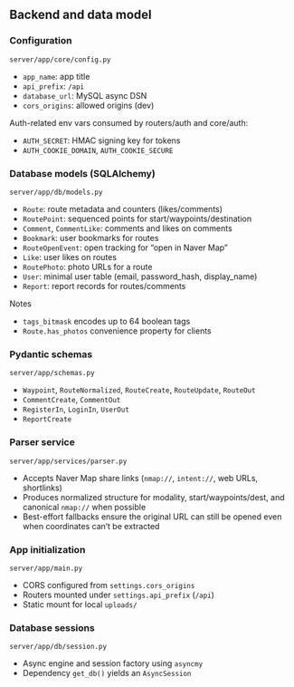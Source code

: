 ## Backend and data model

### Configuration
`server/app/core/config.py`
- `app_name`: app title
- `api_prefix`: `/api`
- `database_url`: MySQL async DSN
- `cors_origins`: allowed origins (dev)

Auth-related env vars consumed by routers/auth and core/auth:
- `AUTH_SECRET`: HMAC signing key for tokens
- `AUTH_COOKIE_DOMAIN`, `AUTH_COOKIE_SECURE`

### Database models (SQLAlchemy)
`server/app/db/models.py`
- `Route`: route metadata and counters (likes/comments)
- `RoutePoint`: sequenced points for start/waypoints/destination
- `Comment`, `CommentLike`: comments and likes on comments
- `Bookmark`: user bookmarks for routes
- `RouteOpenEvent`: open tracking for “open in Naver Map”
- `Like`: user likes on routes
- `RoutePhoto`: photo URLs for a route
- `User`: minimal user table (email, password_hash, display_name)
- `Report`: report records for routes/comments

Notes
- `tags_bitmask` encodes up to 64 boolean tags
- `Route.has_photos` convenience property for clients

### Pydantic schemas
`server/app/schemas.py`
- `Waypoint`, `RouteNormalized`, `RouteCreate`, `RouteUpdate`, `RouteOut`
- `CommentCreate`, `CommentOut`
- `RegisterIn`, `LoginIn`, `UserOut`
- `ReportCreate`

### Parser service
`server/app/services/parser.py`
- Accepts Naver Map share links (`nmap://`, `intent://`, web URLs, shortlinks)
- Produces normalized structure for modality, start/waypoints/dest, and canonical `nmap://` when possible
- Best-effort fallbacks ensure the original URL can still be opened even when coordinates can’t be extracted

### App initialization
`server/app/main.py`
- CORS configured from `settings.cors_origins`
- Routers mounted under `settings.api_prefix` (`/api`)
- Static mount for local `uploads/`

### Database sessions
`server/app/db/session.py`
- Async engine and session factory using `asyncmy`
- Dependency `get_db()` yields an `AsyncSession`


